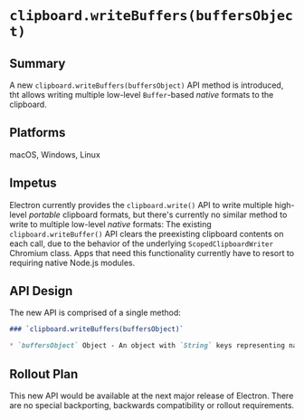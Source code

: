 # `clipboard.writeBuffers(buffersObject)`

## Summary

A new `clipboard.writeBuffers(buffersObject)` API method is introduced, tht allows writing multiple low-level `Buffer`-based _native_ formats to the clipboard.

## Platforms
macOS, Windows, Linux

## Impetus

Electron currently provides the `clipboard.write()` API to write multiple high-level _portable_ clipboard formats, but there's currently no similar method to write to multiple low-level _native_ formats: The existing `clipboard.writeBuffer()` API clears the preexisting clipboard contents on each call, due to the behavior of the underlying `ScopedClipboardWriter` Chromium class. Apps that need this functionality currently have to resort to requiring native Node.js modules.

## API Design

The new API is comprised of a single method:

```markdown
### `clipboard.writeBuffers(buffersObject)`

* `buffersObject` Object - An object with `String` keys representing native, platform-dependent clipboard formats and `Buffer` values to be written for each format.
```

## Rollout Plan

This new API would be available at the next major release of Electron. There are no special backporting, backwards compatibility or rollout requirements.
